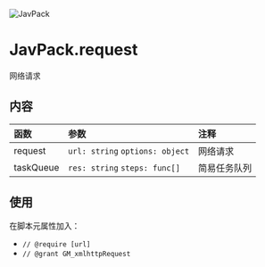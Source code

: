 ![JavPack](https://raw.githubusercontent.com/bolin-dev/JavPack/main/static/logo.png "logo")

# JavPack.request

网络请求

## 内容

| 函数      | 参数                            | 注释         |
| :-------- | :------------------------------ | :----------- |
| request   | `url: string` `options: object` | 网络请求     |
| taskQueue | `res: string` `steps: func[]`   | 简易任务队列 |

## 使用

在脚本元属性加入：

- `// @require [url]`
- `// @grant GM_xmlhttpRequest`
